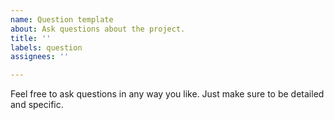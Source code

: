 ```yaml
---
name: Question template
about: Ask questions about the project.
title: ''
labels: question
assignees: ''

---
```


Feel free to ask questions in any way you like. Just make sure to be detailed and specific.
